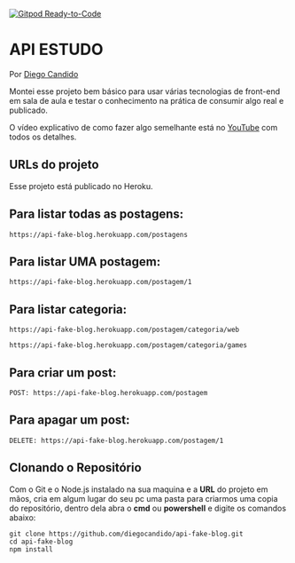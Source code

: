 [![Gitpod Ready-to-Code](https://img.shields.io/badge/Gitpod-Ready--to--Code-blue?logo=gitpod)](https://github.com/diegocandido/) 


# API ESTUDO

Por [Diego Candido](https://diegocandido.com)

Montei esse projeto bem básico para usar várias tecnologias de front-end em sala de aula e testar o conhecimento na prática de consumir algo real e publicado. 

O vídeo explicativo de como fazer algo semelhante está no [YouTube](https://www.youtube.com/watch?v=QVgRQ7fIZ_c) com todos os detalhes.


## URLs do projeto

Esse projeto está publicado no Heroku.

## Para listar todas as postagens:

```
https://api-fake-blog.herokuapp.com/postagens
```

## Para listar UMA postagem:

```
https://api-fake-blog.herokuapp.com/postagem/1
```

## Para listar categoria:

```
https://api-fake-blog.herokuapp.com/postagem/categoria/web
```
```
https://api-fake-blog.herokuapp.com/postagem/categoria/games
```

## Para criar um post:

```
POST: https://api-fake-blog.herokuapp.com/postagem
```

## Para apagar um post:

```
DELETE: https://api-fake-blog.herokuapp.com/postagem/1
```

## Clonando o Repositório ##
Com o Git e o Node.js instalado na sua maquina e a **URL** do projeto em mãos, cria em algum lugar do seu pc uma pasta para criarmos uma copia do repositório, dentro dela abra o **cmd** ou **powershell** e digite os comandos abaixo:
```
git clone https://github.com/diegocandido/api-fake-blog.git
cd api-fake-blog
npm install
```
